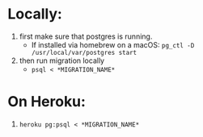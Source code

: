 # Locally: 
1. first make sure that postgres is running. 
	* If installed via homebrew on a macOS: `pg_ctl -D /usr/local/var/postgres start`
2. then run migration locally
	* `psql < *MIGRATION_NAME*`

# On Heroku: 

1. `heroku pg:psql < *MIGRATION_NAME*`
